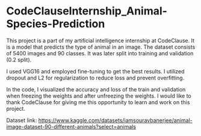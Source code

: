 # CodeClauseInternship_Animal-Species-Prediction
This project is a part of my artificial intelligence internship at CodeClause. It is a model that predicts the type of animal in an image. The dataset consists of 5400 images and 90 classes. It was later split into training and validation (0.2 split).

I used VGG16 and employed fine-tuning to get the best results. I utilized dropout and L2 for regularization to reduce loss and prevent overfitting.

In the code, I visualized the accuracy and loss of the train and validation when freezing the weights and after unfreezing the weights.
I would like to thank CodeClause for giving me this opportunity to learn and work on this project.


Dataset link: https://www.kaggle.com/datasets/iamsouravbanerjee/animal-image-dataset-90-different-animals?select=animals

